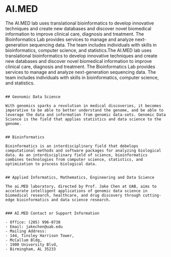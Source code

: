 # AI.MED

The AI.MED lab uses translational bioinformatics to develop innovative techniques and create new databases and discover novel biomedical information to improve clinical care, diagnosis and treatment. The Bioinformatics Lab provides services to manage and analyze next-generation sequencing data. The team includes individuals with skills in bioinformatics, computer science, and statistics.The AI.MED lab uses translational bioinformatics to develop innovative techniques and create new databases and discover novel biomedical information to improve clinical care, diagnosis and treatment. The Bioinformatics Lab provides services to manage and analyze next-generation sequencing data. The team includes individuals with skills in bioinformatics, computer science, and statistics.

```next step add photos

## Geonomic Data Science 

With genomics sparks a revolution in medical discoveries, it becomes imperative to be able to better understand the genome, and be able to leverage the data and information from genomic data-sets. Genomic Data Science is the field that applies statistics and data science to the genome.


## Bioinformatics

Bioinformatics is an interdisciplinary field that debelops computational methods and software packages for analyzing biological data. As an interdisciplinary field of science, bioinformatics combines technologies from computer science, statistics, and optimization to process biological data.


## Applied Informatics, Mathematics, Engineering and Data Science 

The ai.MED laboratory, directed by Prof. Jake Chen at UAB, aims to accelerate intelligent applications of genomic data science in biomedical research, healthcare, and drug discovery through cutting-edge bioinformatics and data science research.


### AI.MED Contact or Support Information

- Office: (205) 996-0738
- Email: jakechen@uab.edu 
- Mailing Address:
- 144, Tinsley Harrison Tower, 
- McCallum Bldg, 
- 1900 University Blvd, 
- Birmingham, AL 35233

